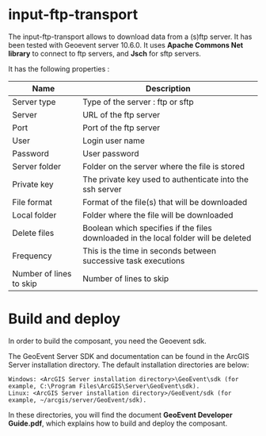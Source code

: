 # input-ftp-transport

The input-ftp-transport allows to download data from a (s)ftp server. It has been tested with Geoevent server 10.6.0.
It uses **Apache Commons Net library** to connect to ftp servers, and **Jsch** for sftp servers.

It has the following properties :

| Name | Description |
| ------ | ------ |
| Server type | Type of the server : ftp or sftp |
| Server | URL of the ftp server |
| Port | Port of the ftp server |
| User | Login user name |
| Password | User password |
| Server folder | Folder on the server where the file is stored |
| Private key | The private key used to authenticate into the ssh server |
| File format | Format of the file(s) that will be downloaded |
| Local folder | Folder where the file will be downloaded |
| Delete files | Boolean which specifies if the files downloaded in the local folder will be deleted |
| Frequency | This is the time in seconds between successive task executions |
| Number of lines to skip | Number of lines to skip |

# Build and deploy

In order to build the composant, you need the Geoevent sdk.

The GeoEvent Server SDK and documentation can be found in the ArcGIS Server installation directory. The default installation directories are below:

    Windows: <ArcGIS Server installation directory>\GeoEvent\sdk (for example, C:\Program Files\ArcGIS\Server\GeoEvent\sdk).
    Linux: <ArcGIS Server installation directory>/GeoEvent/sdk (for example, ~/arcgis/server/GeoEvent/sdk).

In these directories, you will find the document **GeoEvent Developer Guide.pdf**, which explains how to build and deploy the composant.